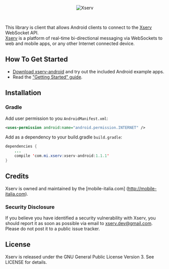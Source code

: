 <p align="center" >
  <img src="http://mobile-italia.com/xserv/assets/images/logo-big.png?t=3" alt="Xserv" title="Xserv">
</p>

<br>

This library is client that allows Android clients to connect to the [Xserv](http://mobile-italia.com/xserv/) WebSocket API.<br>
[Xserv](http://mobile-italia.com/xserv/) is a platform of real-time bi-directional messaging via WebSockets to web and mobile apps, or any other Internet connected device.

## How To Get Started

- [Download xserv-android](https://github.com/xserv/xserv-android/archive/master.zip) and try out the included Android example apps.
- Read the ["Getting Started" guide](http://mobile-italia.com/xserv/docs#).

## Installation

### Gradle

Add user permission to you `AndroidManifest.xml`:

```xml
<uses-permission android:name="android.permission.INTERNET" />
```

Add as a dependency to your build.gradle `build.gradle`:

```java
dependencies {
    ...
    compile 'com.mi.xserv:xserv-android:1.1.1'
}
```

## Credits

Xserv is owned and maintained by the [mobile-italia.com] (http://mobile-italia.com).


### Security Disclosure

If you believe you have identified a security vulnerability with Xserv, you should report it as soon as possible via email to xserv.dev@gmail.com. Please do not post it to a public issue tracker.

## License

Xserv is released under the GNU General Public License Version 3. See LICENSE for details.
